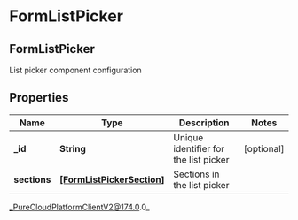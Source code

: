 # FormListPicker

## FormListPicker
List picker component configuration

## Properties

|Name | Type | Description | Notes|
|------------ | ------------- | ------------- | -------------|
| **_id** | **String** | Unique identifier for the list picker | [optional] |
| **sections** | [**[FormListPickerSection]**]([FormListPickerSection]) | Sections in the list picker | |



_PureCloudPlatformClientV2@174.0.0_

